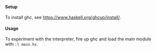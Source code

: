 #### Setup

To install ghc, see https://www.haskell.org/ghcup/install/.

#### Usage

To experiment with the interpreter, fire up ghc and load the main module with `:l main.hs`.
